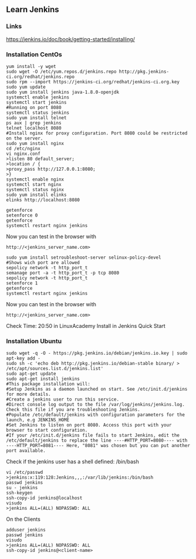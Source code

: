 ## Learn Jenkins

### Links
https://jenkins.io/doc/book/getting-started/installing/

### Installation CentOs

```
yum install -y wget
sudo wget -O /etc/yum.repos.d/jenkins.repo http://pkg.jenkins-ci.org/redhat/jenkins.repo
sudo rpm --import https://jenkins-ci.org/redhat/jenkins-ci.org.key
sudo yum update
sudo yum install jenkins java-1.8.0-openjdk
systemctl enable jenkins
systemctl start jenkins
#Running on port 8080
systemctl status jenkins
sudo yum install telnet
ps aux | grep jenkins
telnet localhost 8080
#Install nginx for proxy configuration. Port 8080 could be restricted on the server.
sudo yum install nginx
cd /etc/nginx
vi nginx.conf
>listen 80 default_server;
>location / {
>proxy_pass http://127.0.0.1:8080;
>}
systemctl enable nginx
systemctl start nginx
systemctl status nginx
sudo yum install elinks
elinks http://localhost:8080
```

```
getenforce
setenforce 0 
getenforce
systemctl restart nginx jenkins
```

Now you can test in the browser with
```
http://<jenkins_server_name.com>
```

```
sudo yum install setroubleshoot-server selinux-policy-devel
#Shows wich port are allowed
sepolicy network -t http_port_t
semanage port -a -t http_port_t -p tcp 8080
sepolicy network -t http_port_t
setenforce 1
getenforce
systemctl restart nginx jenkins
```

Now you can test in the browser with
```
http://<jenkins_server_name.com>
```

Check Time: 20:50 in LinuxAcademy Install in Jenkins Quick Start  


### Installation Ubuntu

```
sudo wget -q -O - https://pkg.jenkins.io/debian/jenkins.io.key | sudo apt-key add -
sudo sh -c 'echo deb http://pkg.jenkins.io/debian-stable binary/ > /etc/apt/sources.list.d/jenkins.list'
sudo apt-get update
sudo apt-get install jenkins
#This package installation will:
#Setup Jenkins as a daemon launched on start. See /etc/init.d/jenkins for more details.
#Create a jenkins user to run this service.
#Direct console log output to the file /var/log/jenkins/jenkins.log. Check this file if you are troubleshooting Jenkins.
#Populate /etc/default/jenkins with configuration parameters for the launch, e.g JENKINS_HOME
#Set Jenkins to listen on port 8080. Access this port with your browser to start configuration.
#If your /etc/init.d/jenkins file fails to start Jenkins, edit the /etc/default/jenkins to replace the line ----#HTTP_PORT=8080---- with ----HTTP_PORT=8081---- Here, "8081" was chosen but you can put another port available.
```

Check if the jenkins user has a shell defined: /bin/bash
```
vi /etc/passwd
>jenkins:x:119:128:Jenkins,,,:/var/lib/jenkins:/bin/bash
passwd jenkins
su - jenkins
ssh-keygen
ssh-copy-id jenkins@localhost
visudo
>jenkins ALL=(ALL) NOPASSWD: ALL
```

On the Clients
```
adduser jenkins
passwd jenkins
visudo
>jenkins ALL=(ALL) NOPASSWD: ALL
ssh-copy-id jenkins@<client-name>
```
